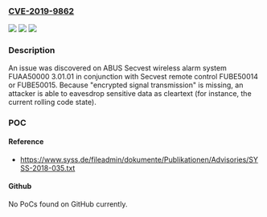 ### [CVE-2019-9862](https://cve.mitre.org/cgi-bin/cvename.cgi?name=CVE-2019-9862)
![](https://img.shields.io/static/v1?label=Product&message=n%2Fa&color=blue)
![](https://img.shields.io/static/v1?label=Version&message=n%2Fa&color=blue)
![](https://img.shields.io/static/v1?label=Vulnerability&message=n%2Fa&color=brighgreen)

### Description

An issue was discovered on ABUS Secvest wireless alarm system FUAA50000 3.01.01 in conjunction with Secvest remote control FUBE50014 or FUBE50015. Because "encrypted signal transmission" is missing, an attacker is able to eavesdrop sensitive data as cleartext (for instance, the current rolling code state).

### POC

#### Reference
- https://www.syss.de/fileadmin/dokumente/Publikationen/Advisories/SYSS-2018-035.txt

#### Github
No PoCs found on GitHub currently.

